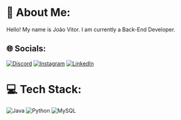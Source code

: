 # 💫 About Me:

Hello! My name is João Vitor. I am currently a Back-End Developer. 

## 🌐 Socials:

[![Discord](https://img.shields.io/badge/Discord-%237289DA.svg?logo=discord&logoColor=white)](https://discord.gg/Clark2407#2349) [![Instagram](https://img.shields.io/badge/Instagram-%23E4405F.svg?logo=Instagram&logoColor=white)](https://instagram.com/https://instagram.com/jvalmeida.10?igshid=YmMyMTA2M2Y=) [![LinkedIn](https://img.shields.io/badge/LinkedIn-%230077B5.svg?logo=linkedin&logoColor=white)](https://linkedin.com/in/https://www.linkedin.com/in/jvalmeida10) 

# 💻 Tech Stack:

![Java](https://img.shields.io/badge/java-%23ED8B00.svg?style=for-the-badge&logo=java&logoColor=white)  ![Python](https://img.shields.io/badge/python-3670A0?style=for-the-badge&logo=python&logoColor=ffdd54)  ![MySQL](https://img.shields.io/badge/mysql-%2300f.svg?style=for-the-badge&logo=mysql&logoColor=white)  

<!-- Proudly created with GPRM ( https://gprm.itsvg.in ) -->


 











